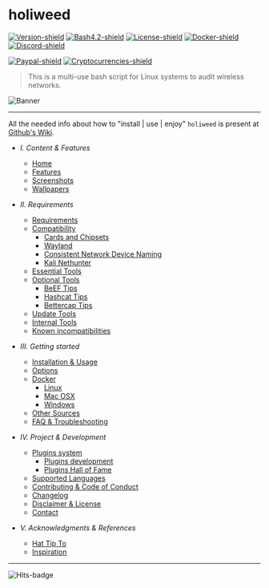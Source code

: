 # holiweed
[![Version-shield]](https://raw.githubusercontent.com/Oscar_Cardenas1sh3r3/holiweed/master/CHANGELOG.md) [![Bash4.2-shield]](http://tldp.org/LDP/abs/html/bashver4.html#AEN21220) [![License-shield]](https://raw.githubusercontent.com/Oscar_Cardenas1sh3r3/holiweed/master/LICENSE.md) [![Docker-shield]](https://hub.docker.com/r/Oscar_Cardenas1sh3r3/holiweed/) [![Discord-shield]](https://discord.gg/sQ9dgt9)

[![Paypal-shield]](https://www.paypal.com/cgi-bin/webscr?cmd=_s-xclick&hosted_button_id=7ELM486P7XKKG) [![Cryptocurrencies-shield]](https://github.com/Oscar_Cardenas1sh3r3/holiweed/wiki/Contributing-&-Code-of-Conduct)


> This is a multi-use bash script for Linux systems to audit wireless networks.

![Banner]

---

All the needed info about how to "install | use | enjoy" `holiweed` is present at [Github's Wiki].

- *I. Content & Features*
  - [Home]
  - [Features]
  - [Screenshots]
  - [Wallpapers]


- *II. Requirements*
  - [Requirements]
  - [Compatibility]
	 - [Cards and Chipsets]
	 - [Wayland]
	 - [Consistent Network Device Naming]
	 - [Kali Nethunter]
  - [Essential Tools]
  - [Optional Tools]
	 - [BeEF Tips]
	 - [Hashcat Tips]
	 - [Bettercap Tips]
  - [Update Tools]
  - [Internal Tools]
  - [Known incompatibilities]


- *III. Getting started*
  - [Installation & Usage]
  - [Options]
  - [Docker]
	 - [Linux]
	 - [Mac OSX]
	 - [Windows]
  - [Other Sources]
  - [FAQ & Troubleshooting]


- *IV. Project & Development*
  - [Plugins system]
	 - [Plugins development]
	 - [Plugins Hall of Fame]
  - [Supported Languages]
  - [Contributing & Code of Conduct]
  - [Changelog]
  - [Disclaimer & License]
  - [Contact]


- *V. Acknowledgments & References*
  - [Hat Tip To]
  - [Inspiration]

---

![Hits-badge]

[Banner]: https://raw.githubusercontent.com/Oscar_Cardenas1sh3r3/holiweed/master/imgs/banners/holiweed_banner.png "We will conquer the earth!!"
[Github's Wiki]: https://github.com/Oscar_Cardenas1sh3r3/holiweed/wiki

[Home]: https://github.com/Oscar_Cardenas1sh3r3/holiweed/wiki
[Features]: https://github.com/Oscar_Cardenas1sh3r3/holiweed/wiki/Features
[Screenshots]: https://github.com/Oscar_Cardenas1sh3r3/holiweed/wiki/Screenshots
[Wallpapers]: https://github.com/Oscar_Cardenas1sh3r3/holiweed/wiki/Wallpapers
[Requirements]: https://github.com/Oscar_Cardenas1sh3r3/holiweed/wiki/Requirements
[Compatibility]: https://github.com/Oscar_Cardenas1sh3r3/holiweed/wiki/Compatibility
[Cards and Chipsets]: https://github.com/Oscar_Cardenas1sh3r3/holiweed/wiki/Cards%20and%20Chipsets
[Wayland]: https://github.com/Oscar_Cardenas1sh3r3/holiweed/wiki/Wayland
[Consistent Network Device Naming]: https://github.com/Oscar_Cardenas1sh3r3/holiweed/wiki/Consistent%20Network%20Device%20Naming
[Kali Nethunter]: https://github.com/Oscar_Cardenas1sh3r3/holiweed/wiki/Kali%20Nethunter
[Essential Tools]: https://github.com/Oscar_Cardenas1sh3r3/holiweed/wiki/Essential%20Tools
[Optional Tools]: https://github.com/Oscar_Cardenas1sh3r3/holiweed/wiki/Optional%20Tools
[BeEF Tips]: https://github.com/Oscar_Cardenas1sh3r3/holiweed/wiki/BeEF%20Tips
[Hashcat Tips]: https://github.com/Oscar_Cardenas1sh3r3/holiweed/wiki/Hashcat%20Tips
[Bettercap Tips]: https://github.com/Oscar_Cardenas1sh3r3/holiweed/wiki/Bettercap%20Tips
[Update Tools]: https://github.com/Oscar_Cardenas1sh3r3/holiweed/wiki/Update%20Tools
[Internal Tools]: https://github.com/Oscar_Cardenas1sh3r3/holiweed/wiki/Internal%20Tools
[Known incompatibilities]: https://github.com/Oscar_Cardenas1sh3r3/holiweed/wiki/Known%20incompatibilities
[Installation & Usage]: https://github.com/Oscar_Cardenas1sh3r3/holiweed/wiki/Installation%20&%20Usage
[Options]: https://github.com/Oscar_Cardenas1sh3r3/holiweed/wiki/Options
[Docker]: https://github.com/Oscar_Cardenas1sh3r3/holiweed/wiki/Docker
[Linux]: https://github.com/Oscar_Cardenas1sh3r3/holiweed/wiki/Docker%20Linux
[Mac OSX]: https://github.com/Oscar_Cardenas1sh3r3/holiweed/wiki/Docker%20Mac%20OSX
[Windows]: https://github.com/Oscar_Cardenas1sh3r3/holiweed/wiki/Docker%20Windows
[Other Sources]: https://github.com/Oscar_Cardenas1sh3r3/holiweed/wiki/Other%20Sources
[FAQ & Troubleshooting]: https://github.com/Oscar_Cardenas1sh3r3/holiweed/wiki/FAQ%20&%20Troubleshooting
[Plugins system]: https://github.com/Oscar_Cardenas1sh3r3/holiweed/wiki/Plugins%20System
[Plugins development]: https://github.com/Oscar_Cardenas1sh3r3/holiweed/wiki/Plugins%20Development
[Plugins Hall of Fame]: https://github.com/Oscar_Cardenas1sh3r3/holiweed/wiki/Plugins%20Hall%20of%20Fame
[Supported Languages]: https://github.com/Oscar_Cardenas1sh3r3/holiweed/wiki/Supported%20Languages
[Contributing & Code of Conduct]: https://github.com/Oscar_Cardenas1sh3r3/holiweed/wiki/Contributing-&-Code-of-Conduct
[Changelog]: https://github.com/Oscar_Cardenas1sh3r3/holiweed/wiki/Changelog
[Disclaimer & License]: https://github.com/Oscar_Cardenas1sh3r3/holiweed/wiki/Disclaimer%20&%20License
[Contact]: https://github.com/Oscar_Cardenas1sh3r3/holiweed/wiki/Contact
[Hat Tip To]: https://github.com/Oscar_Cardenas1sh3r3/holiweed/wiki/Hat%20Tip%20To
[Inspiration]: https://github.com/Oscar_Cardenas1sh3r3/holiweed/wiki/Inspiration

[Version-shield]: https://img.shields.io/badge/version-11.10-blue.svg?style=flat-square&colorA=273133&colorB=0093ee "Latest version"
[Bash4.2-shield]: https://img.shields.io/badge/bash-4.2%2B-blue.svg?style=flat-square&colorA=273133&colorB=00db00 "Bash 4.2 or later"
[License-shield]: https://img.shields.io/badge/license-GPL%20v3%2B-blue.svg?style=flat-square&colorA=273133&colorB=bd0000 "GPL v3+"
[Docker-shield]: https://img.shields.io/docker/cloud/automated/Oscar_Cardenas1sh3r3/holiweed.svg?style=flat-square&colorA=273133&colorB=a9a9a9 "Docker rules!"
[Discord-shield]: https://img.shields.io/discord/629812069964840991.svg?style=flat-square&colorA=273133&colorB=CBA317&logo=discord&label=Discord%20chat
[Paypal-shield]: https://img.shields.io/badge/donate-paypal-blue.svg?style=flat-square&colorA=273133&colorB=b008bb "Paypal"
[Cryptocurrencies-shield]: https://img.shields.io/badge/donate-cryptocurrencies-blue.svg?style=flat-square&colorA=273133&colorB=f7931a "Cryptocurrencies"

[Hits-badge]: https://hitcounter.pythonanywhere.com/count/tag.svg?url=https%3A%2F%2Fgithub.com%2FOscar_Cardenas1sh3r3%2Fholiweed "Oscar_Cardenass"

